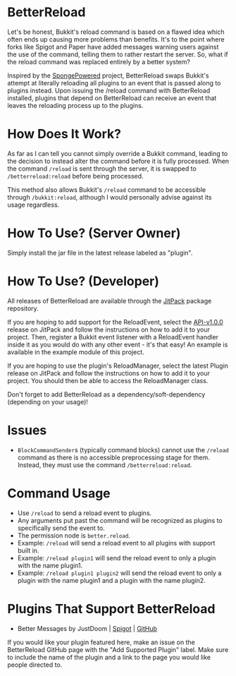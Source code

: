 # BetterReload

Let's be honest, Bukkit's reload command is based on a flawed idea which often ends up causing more problems than
benefits. It's to the point where forks like Spigot and Paper have added messages warning users against the use of the
command, telling them to rather restart the server. So, what if the reload command was replaced entirely by a better
system?

Inspired by the [SpongePowered](https://github.com/SpongePowered/Sponge) project, BetterReload swaps Bukkit's attempt
at literally reloading all plugins to an event that is passed along to plugins instead. Upon issuing the /reload
command with BetterReload installed, plugins that depend on BetterReload can receive an event that leaves the reloading
process up to the plugins.

# How Does It Work?

As far as I can tell you cannot simply override a Bukkit command, leading to the decision to instead alter the command 
before it is fully processed. When the command `/reload` is sent through the server, it is swapped to `/betterreload:reload`
before being processed.

This method also allows Bukkit's `/reload` command to be accessible through `/bukkit:reload`, although I would personally
advise against its usage regardless.

# How To Use? (Server Owner)

Simply install the jar file in the latest release labeled as "plugin".

# How To Use? (Developer)

All releases of BetterReload are available through the [JitPack](https://jitpack.io/#amnoah/betterreload) package repository.

If you are hoping to add support for the ReloadEvent, select the [API-v1.0.0](https://jitpack.io/#amnoah/betterreload/API-v1.0.0)
release on JitPack and follow the instructions on how to add it to your project. Then, register a Bukkit event listener
with a ReloadEvent handler inside it as you would do with any other event - it's that easy! An example is available in
the example module of this project.

If you are hoping to use the plugin's ReloadManager, select the latest Plugin release on JitPack and follow the
instructions on how to add it to your project. You should then be able to access the ReloadManager class.

Don't forget to add BetterReload as a dependency/soft-dependency (depending on your usage)!

# Issues

- `BlockCommandSender`s (typically command blocks) cannot use the `/reload` command as there is no accessible preprocessing
stage for them. Instead, they must use the command `/betterreload:reload`.

# Command Usage

- Use `/reload` to send a reload event to plugins.
- Any arguments put past the command will be recognized as plugins to specifically send the event to.
- The permission node is `better.reload`.
- Example: `/reload` will send a reload event to all plugins with support built in.
- Example: `/reload plugin1` will send the reload event to only a plugin with the name plugin1.
- Example: `/reload plugin1 plugin2` will send the reload event to only a plugin with the name plugin1 and a plugin with the name plugin2.

# Plugins That Support BetterReload

- Better Messages by JustDoom | [Spigot](https://www.spigotmc.org/resources/better-messages.82830/) | [GitHub](https://github.com/JustDoom/Better-Messages)

If you would like your plugin featured here, make an issue on the BetterReload GitHub page with the "Add Supported Plugin"
label. Make sure to include the name of the plugin and a link to the page you would like people directed to.

